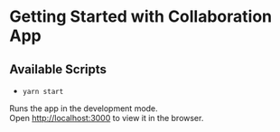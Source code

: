 # Getting Started with Collaboration App

## Available Scripts
- `yarn start`

Runs the app in the development mode.\
Open [http://localhost:3000](http://localhost:3000) to view it in the browser.
